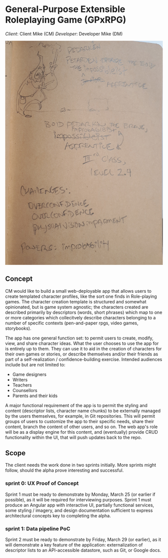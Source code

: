 # General-Purpose Extensible Roleplaying Game (GPxRPG)

*Client*: Client Mike (CM) 
*Developer*: Developer Mike (DM)

![Image of GPxRPG character concept sketch](./img/concept_01.jpg)

## Concept
CM would like to build a small web-deployable app that allows users to create templated character profiles, like the sort one finds in Role-playing games. The character creation template is structured and somewhat opinionated, but is game system agnostic; the characters created are described primarily by descriptors (words, short phrases) which map to one or more categories which collecitvely describe characters belonging to a number of specific contexts (pen-and-paper rpgs, video games, storybooks). 

The app has one general function set: to permit users to create, modify, view, and share character ideas. What the user chooses to use the app for is entirely up to them. They can use it to aid in the creation of characters for their own games or stories, or describe themselves and/or their friends as part of a self-realization / confidence-building exercise. Intended audiences include but are not limited to:

* Game designers
* Writers
* Teachers
* Counsellors
* Parents and their kids

A major functional requirement of the app is to permit the styling and content (descriptor lists, character name chunks) to be externally managed by the users themselves, for example, in Git repositories. This will permit groups of users to customize the app to their specific needs, share their content, branch the content of other users, and so on. The web app's role will be as a display engine for this content, and (eventually) provide CRUD functionality within the UI, that will push updates back to the repo.

## Scope
The client needs the work done in two sprints initially. More sprints might follow, should the alpha prove interesting and successful.

### sprint 0: UX Proof of Concept
Sprint 1 must be ready to demonstrate by Monday, March 25 (or earlier if possible), as it will be required for interviewing purposes. Sprint 1 must produce an Angular app with interactive UI, partially functional services, some styling / imagery, and design documentation sufficient to express architectural concepts key to completing the alpha. 

### sprint 1: Data pipeline PoC
Sprint 2 must be ready to demonstrate by Friday, March 29 (or earlier), as it will demonstrate a key feature of the application: externalization of descriptor lists to an API-accessible datastore, such as Git, or Google docs. 

 

